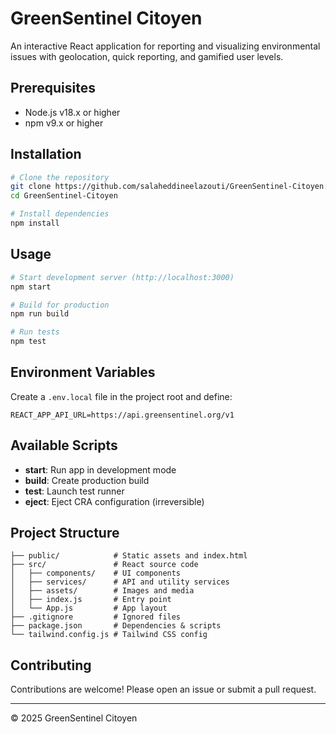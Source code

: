 # GreenSentinel Citoyen

An interactive React application for reporting and visualizing environmental issues with geolocation, quick reporting, and gamified user levels.

## Prerequisites

- Node.js v18.x or higher
- npm v9.x or higher

## Installation

```bash
# Clone the repository
git clone https://github.com/salaheddineelazouti/GreenSentinel-Citoyen.git
cd GreenSentinel-Citoyen

# Install dependencies
npm install
```

## Usage

```bash
# Start development server (http://localhost:3000)
npm start

# Build for production
npm run build

# Run tests
npm test
``` 

## Environment Variables

Create a `.env.local` file in the project root and define:

```dotenv
REACT_APP_API_URL=https://api.greensentinel.org/v1
``` 

## Available Scripts

- **start**: Run app in development mode
- **build**: Create production build
- **test**: Launch test runner
- **eject**: Eject CRA configuration (irreversible)

## Project Structure

```
├── public/            # Static assets and index.html
├── src/               # React source code
│   ├── components/    # UI components
│   ├── services/      # API and utility services
│   ├── assets/        # Images and media
│   ├── index.js       # Entry point
│   └── App.js         # App layout
├── .gitignore         # Ignored files
├── package.json       # Dependencies & scripts
└── tailwind.config.js # Tailwind CSS config
```

## Contributing

Contributions are welcome! Please open an issue or submit a pull request.

---

© 2025 GreenSentinel Citoyen
